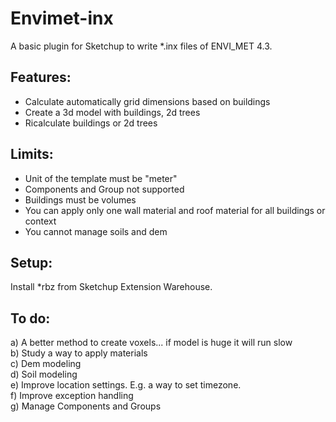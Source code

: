 # Envimet-inx
A basic plugin for Sketchup to write *.inx files of ENVI_MET 4.3.

## Features:
- Calculate automatically grid dimensions based on buildings
- Create a 3d model with buildings, 2d trees
- Ricalculate buildings or 2d trees

## Limits:
- Unit of the template must be "meter"
- Components and Group not supported
- Buildings must be volumes
- You can apply only one wall material and roof material for all buildings or context
- You cannot manage soils and dem

## Setup:
Install *rbz from Sketchup Extension Warehouse.

## To do:
a) A better method to create voxels... if model is huge it will run slow<br>
b) Study a way to apply materials<br>
c) Dem modeling<br>
d) Soil modeling<br>
e) Improve location settings. E.g. a way to set timezone.<br>
f) Improve exception handling<br>
g) Manage Components and Groups<br>
